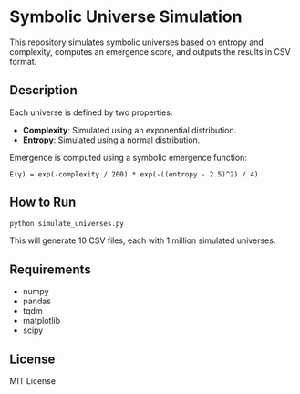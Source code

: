 
# Symbolic Universe Simulation

This repository simulates symbolic universes based on entropy and complexity,
computes an emergence score, and outputs the results in CSV format.

## Description

Each universe is defined by two properties:

- **Complexity**: Simulated using an exponential distribution.
- **Entropy**: Simulated using a normal distribution.

Emergence is computed using a symbolic emergence function:
```
E(γ) = exp(-complexity / 200) * exp(-((entropy - 2.5)^2) / 4)
```

## How to Run

```bash
python simulate_universes.py
```

This will generate 10 CSV files, each with 1 million simulated universes.

## Requirements


- numpy
- pandas
- tqdm
- matplotlib
- scipy

## License

MIT License
